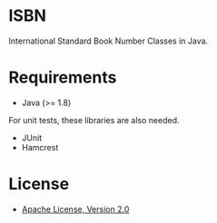 # ISBN

International Standard Book Number Classes in Java.

# Requirements

- Java (>= 1.8)

For unit tests, these libraries are also needed.

- JUnit
- Hamcrest

# License

- [Apache License, Version 2.0](http://www.apache.org/licenses/LICENSE-2.0)
